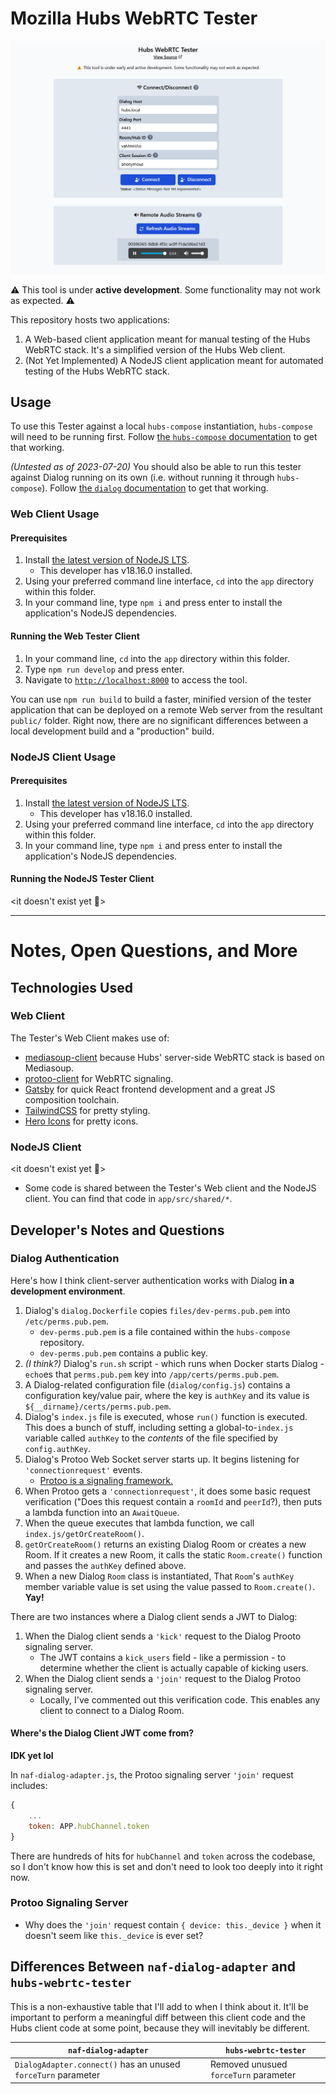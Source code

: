 # Mozilla Hubs WebRTC Tester

![A screenshot of the Hubs WebRTC Web client UI](screenshot.png?raw=true)

⚠️ This tool is under **active development**. Some functionality may not work as expected. ⚠️

This repository hosts two applications:
1. A Web-based client application meant for manual testing of the Hubs WebRTC stack. It's a simplified version of the Hubs Web client.
2. (Not Yet Implemented) A NodeJS client application meant for automated testing of the Hubs WebRTC stack.

## Usage
To use this Tester against a local `hubs-compose` instantiation, `hubs-compose` will need to be running first. Follow [the `hubs-compose` documentation](https://github.com/mozilla/hubs-compose/) to get that working.

_(Untested as of 2023-07-20)_ You should also be able to run this tester against Dialog running on its own (i.e. without running it through `hubs-compose`). Follow [the `dialog` documentation](https://github.com/mozilla/dialog) to get that working.

### Web Client Usage
#### Prerequisites
1. Install [the latest version of NodeJS LTS](https://nodejs.org/en/download).
    - This developer has v18.16.0 installed.
2. Using your preferred command line interface, `cd` into the `app` directory within this folder.
3. In your command line, type `npm i` and press enter to install the application's NodeJS dependencies.

#### Running the Web Tester Client
1. In your command line, `cd` into the `app` directory within this folder.
2. Type `npm run develop` and press enter.
3. Navigate to [`http://localhost:8000`](http://localhost:8000) to access the tool.

You can use `npm run build` to build a faster, minified version of the tester application that can be deployed on a remote Web server from the resultant `public/` folder. Right now, there are no significant differences between a local development build and a "production" build.

### NodeJS Client Usage
#### Prerequisites
1. Install [the latest version of NodeJS LTS](https://nodejs.org/en/download).
    - This developer has v18.16.0 installed.
2. Using your preferred command line interface, `cd` into the `app` directory within this folder.
3. In your command line, type `npm i` and press enter to install the application's NodeJS dependencies.

#### Running the NodeJS Tester Client
<it doesn't exist yet 👻>

----------------------------------------------------------------

# Notes, Open Questions, and More
## Technologies Used
### Web Client
The Tester's Web Client makes use of:
- [mediasoup-client](https://github.com/versatica/mediasoup-client) because Hubs' server-side WebRTC stack is based on Mediasoup.
- [protoo-client](https://protoo.versatica.com/#protoo-client) for WebRTC signaling.
- [Gatsby](https://www.gatsbyjs.com/) for quick React frontend development and a great JS composition toolchain.
- [TailwindCSS](https://tailwindcss.com/) for pretty styling.
- [Hero Icons](https://heroicons.com/) for pretty icons.

### NodeJS Client
<it doesn't exist yet 👻>
- Some code is shared between the Tester's Web client and the NodeJS client. You can find that code in `app/src/shared/*`.

## Developer's Notes and Questions
### Dialog Authentication
Here's how I think client-server authentication works with Dialog **in a development environment**.

1. Dialog's `dialog.Dockerfile` copies `files/dev-perms.pub.pem` into `/etc/perms.pub.pem`.
    - `dev-perms.pub.pem` is a file contained within the `hubs-compose` repository.
    - `dev-perms.pub.pem` contains a public key.
2. *(I think?)* Dialog's `run.sh` script - which runs when Docker starts Dialog - `echo`es that `perms.pub.pem` key into `/app/certs/perms.pub.pem`.
3. A Dialog-related configuration file (`dialog/config.js`) contains a configuration key/value pair, where the key is `authKey` and its value is `${__dirname}/certs/perms.pub.pem`.
4. Dialog's `index.js` file is executed, whose `run()` function is executed. This does a bunch of stuff, including setting a global-to-`index.js` variable called `authKey` to the _contents_ of the file specified by `config.authKey`.
5. Dialog's Protoo Web Socket server starts up. It begins listening for `'connectionrequest'` events.
    - [Protoo is a signaling framework.](https://protoo.versatica.com/)
6. When Protoo gets a `'connectionrequest'`, it does some basic request verification ("Does this request contain a `roomId` and `peerId`?), then puts a lambda function into an `AwaitQueue`.
7. When the queue executes that lambda function, we call `index.js/getOrCreateRoom()`.
8. `getOrCreateRoom()` returns an existing Dialog Room or creates a new Room. If it creates a new Room, it calls the static `Room.create()` function and passes the `authKey` defined above.
9. When a new Dialog `Room` class is instantiated, That `Room`'s `authKey` member variable value is set using the value passed to `Room.create()`. **Yay!**

There are two instances where a Dialog client sends a JWT to Dialog:
1. When the Dialog client sends a `'kick'` request to the Dialog Prooto signaling server.
    - The JWT contains a `kick_users` field - like a permission - to determine whether the client is actually capable of kicking users.
2. When the Dialog client sends a `'join'` request to the Dialog Protoo signaling server.
    - Locally, I've commented out this verification code. This enables any client to connect to a Dialog Room.

#### Where's the Dialog Client JWT come from?
**IDK yet lol**

In `naf-dialog-adapter.js`, the Protoo signaling server `'join'` request includes:
```js
{
    ...
    token: APP.hubChannel.token
}
```

There are hundreds of hits for `hubChannel` and `token` across the codebase, so I don't know how this is set and don't need to look too deeply into it right now.

### Protoo Signaling Server
- Why does the `'join'` request contain `{ device: this._device }` when it doesn't seem like `this._device` is ever set?

## Differences Between `naf-dialog-adapter` and `hubs-webrtc-tester`

This is a non-exhaustive table that I'll add to when I think about it. It'll be important to perform a meaningful diff between this client code and the Hubs client code at some point, because they will inevitably be different.

| `naf-dialog-adapter`                                          | `hubs-webrtc-tester`                  |
|---------------------------------------------------------------|---------------------------------------|
| `DialogAdapter.connect()` has an unused `forceTurn` parameter | Removed unusued `forceTurn` parameter |
